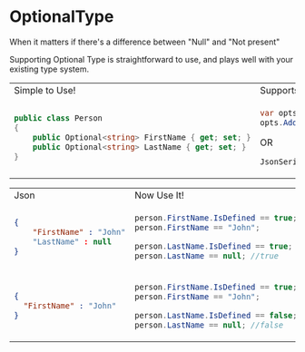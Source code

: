 # OptionalType
When it matters if there's a difference between "Null" and "Not present"

Supporting Optional Type is straightforward to use, and plays well with your existing type system.

<table>
<tr>
<td>Simple to Use!</td>
<td>Supports System.Text.Json</td>
</tr>
<tr>
<td>

``` C#
public class Person
{
    public Optional<string> FirstName { get; set; }
    public Optional<string> LastName { get; set; }
}
```
</td>
<td>

``` C#
var opts = new JsonSerializerOptions();
opts.AddOptionalType();
```

OR

``` C#
JsonSerializerOptions.Default.AddOptionalType();
```
</td>
</tr>
</table>

<table>
<tr>
<td>
Json
</td>
<td>
Now Use It!
</td>
</tr>
<tr>
<td>

``` JSON
{
    "FirstName" : "John"
    "LastName" : null
}
```
</td>
<td>

``` C#
person.FirstName.IsDefined == true;
person.FirstName == "John";

person.LastName.IsDefined == true;
person.LastName == null; //true
```
</td>
</tr>
<tr>
<td>

``` JSON
{
  "FirstName" : "John"
}
```
</td>
<td>

``` C#
person.FirstName.IsDefined == true;
person.FirstName == "John";

person.LastName.IsDefined == false;
person.LastName == null; //false
```
</td>
</tr>
</table>
